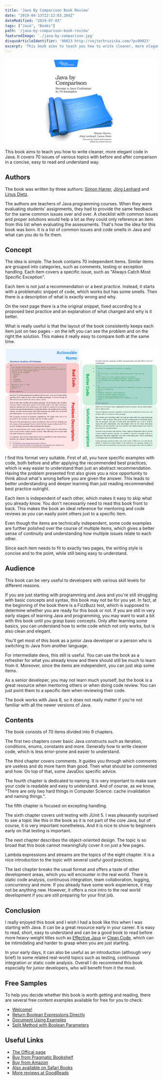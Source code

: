 ```yaml
---
title: 'Java By Comparison Book Review'
date: "2019-04-13T22:12:03.284Z"
dateModified: "2019-07-03"
tags: ["Java", "Books"]
path: '/java-by-comparison-book-review'
featuredImage: './java-by-comparison.jpg'
disqusArticleIdentifier: '99023 http://vojtechruzicka.com/?p=99023'
excerpt: 'This book aims to teach you how to write cleaner, more elegant code in Java. It covers 70 issues of various topics with before and after comparison in a concise, easy to read and understand way.'
---
```


![Java By Comparison](java-by-comparison.jpg)

This book aims to teach you how to write cleaner, more elegant code in Java. It covers 70 issues of various topics with before and after comparison in a concise, easy to read and understand way.

## Authors
The book was written by three authors: [Simon Harrer](https://twitter.com/simonharrer), [Jörg Lenhard](https://joerglenhard.wordpress.com/) and [Linus Dietz](https://lynyus.org/).

The authors are teachers of Java programming courses. When they were evaluating students' assignments, they had to provide the same feedback for the same common issues over and over. A checklist with common issues and proper solutions would help a lot as they could only reference an item from this list when evaluating the assessments. That's how the idea for this book was born. It is a list of common issues and code smells in Java and what can you do to fix them.

## Concept
The idea is simple. The book contains 70 independent items. Similar items are grouped into categories, such as comments, testing or exception handling.  Each item covers a specific issue, such as "Always Catch Most Specific Exception".

Each item is not just a recommendation or a best practice. Instead, it starts with a problematic snippet of code, which works but has some smells. Then there is a description of what is exactly wrong and why.

On the next page there is a the original snippet, fixed according to a proposed best practice and an explanation of what changed and why is it better.

What is really useful is that the layout of the book consistently keeps each item just on two pages - on the left you can see the problem and on the right the solution. This makes it really easy to compare both at the same time.

![Comparison: Before and after](comparison.png)

I find this format very suitable. First of all, you have specific examples with code, both before and after applying the recommended best practices, which is way easier to understand than just an abstract recommendation. Having the problem presented first also gives you a nice opportunity to think about what's wrong before you are given the answer. This leads to better understanding and deeper learning than just reading recommended best practice outright.

Each item is independent of each other, which makes it easy to skip what you already know. You don't necessarily need to read this book front to back. This makes the book an ideal reference for mentoring and code reviews as you can easily point others just to a specific item.

Even though the items are technically independent, some code examples are further polished over the course of multiple items, which gives a better sense of continuity and understanding how multiple issues relate to each other.

Since each item needs to fit to exactly two pages, the writing style is concise and to the point, while still being easy to understand.

## Audience
This book can be very useful to developers with various skill levels for different reasons.

If you are just starting with programming and Java and you're still struggling with basic concepts and syntax, this book may not be for you yet. In fact, at the beginning of the book there is a FizzBuzz test, which is supposed to determine whether you are ready for this book or not. If you are still in very early stages of learning Java and programming, you may want to wait a bit with this book until you grasp basic concepts. Only after learning some basics, you can understand how to write code which not only works, but is also clean and elegant.

You'll get most of this book as a junior Java developer or a person who is switching to Java from another language.

For intermediate devs, this still is useful. You can use the book as a refresher for what you already know and there should still be much to learn from it. Moreover, since the items are independent, you can just skip some items.

As a senior developer, you may not learn much yourself, but the book is a great resource when mentoring others or when doing code review. You can just point them to a specific item when reviewing their code. 

The book works with Java 8, so it does not really matter if you're not familiar with all the newer versions of Java.

## Contents
The book consists of 70 items divided into 9 chapters.

The first two chapters cover basic Java constructs such as iteration, conditions, enums, constants and more. Generally how to write cleaner code, which is less error-prone and easier to understand.

The third chapter covers comments. It guides you through which comments are useless and do more harm than good. Then what should be commented and how. On top of that, some JavaDoc specific advice.

The fourth chapter is dedicated to naming. It is very important to make sure your code is readable and easy to understand. And of course, as we know, "There are only two hard things in Computer Science: cache invalidation and naming things.".

The fifth chapter is focused on excepting handling.

The sixth chapter covers unit testing with JUnit 5. I was pleasantly surprised to see a topic like this in the book as it is not part of the core Java, but of course, it is very important nonetheless. And it is nice to show to beginners early on that testing is important.

The next chapter describes the object-oriented design. The topic is so broad that this book cannot meaningfully cover it on just a few pages.

Lambda expressions and streams are the topics of the eight chapter. It is a nice introduction to the topic with several useful good practices.

The last chapter breaks the usual format and offers a taste of other development areas, which you will encounter in the real world. There is static code analysis, continuous integration, team collaboration, logging, concurrency and more. If you already have some work experience, it may not be anything new. However, it offers a nice intro to the real world development if you are still preparing for your first job.

## Conclusion
I really enjoyed this book and I wish I had a book like this when I was starting with Java. It can be a great resource early in your career. It is easy to read, short, easy to understand and can be a good book to read before more heavy-weight titles such as [Effective Java](https://www.amazon.com/Effective-Java-Joshua-Bloch/dp/0134685997/) or [Clean Code](https://www.amazon.com/Clean-Code-Handbook-Software-Craftsmanship/dp/0132350882), which can be intimidating and harder to grasp when you are just starting.

In your early days, it can also be useful as an introduction (although very brief) to some related real-world topics such as testing, continuous integration or static code analysis. Overall I do recommend this book especially for junior developers, who will benefit from it the most.

## Free Samples
To help you decide whether this book is worth getting and reading, there are several free content examples available for free for you to check:

- [Welcome!](http://media.pragprog.com/titles/javacomp/preface.pdf)
- [Return Boolean Expressions Directly](http://media.pragprog.com/titles/javacomp/boolean.pdf)
- [Document Using Examples](http://media.pragprog.com/titles/javacomp/examples.pdf)
- [Split Method with Boolean Parameters](http://media.pragprog.com/titles/javacomp/split.pdf)

## Useful Links
- [The Offical page](https://java.by-comparison.com/)
- [Buy from Pragmatic Bookshelf](https://pragprog.com/book/javacomp/java-by-comparison)
- [Buy from Amazon](https://www.amazon.com/Java-Comparison-Become-Craftsman-Examples/dp/1680502875/)
- [Also available on Safari Books](http://shop.oreilly.com/product/9781680502879.do)
- [More reviews at GoodReads](https://www.goodreads.com/book/show/39339133-java-by-comparison)
